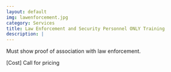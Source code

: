 ```yaml
---
layout: default
img: lawenforcement.jpg
category: Services
title: Law Enforcement and Security Personnel ONLY Training
description: |
---   
```

Must show proof of association with law enforcement.      

[Cost] Call for pricing